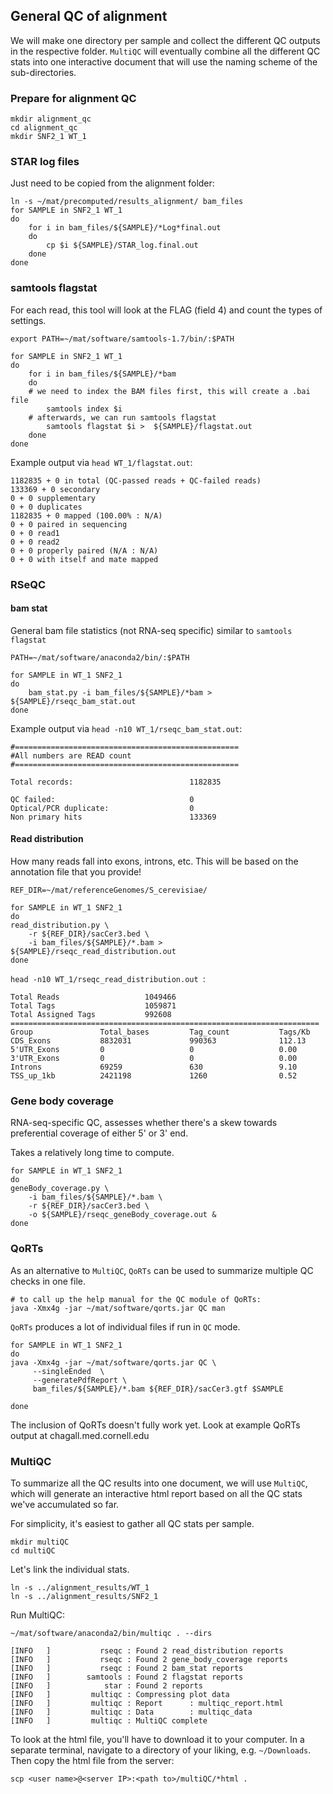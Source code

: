 ## General QC of alignment

We will make one directory per sample and collect the different QC outputs in the respective folder. 
`MultiQC` will eventually combine all the different QC stats into one interactive document that will use the naming scheme of the sub-directories.

### Prepare for alignment QC

```
mkdir alignment_qc
cd alignment_qc
mkdir SNF2_1 WT_1
```

### STAR log files

Just need to be copied from the alignment folder:

```
ln -s ~/mat/precomputed/results_alignment/ bam_files
for SAMPLE in SNF2_1 WT_1
do
	for i in bam_files/${SAMPLE}/*Log*final.out
	do
		cp $i ${SAMPLE}/STAR_log.final.out
	done
done
```

### samtools flagstat

For each read, this tool will look at the FLAG (field 4) and count the types
of settings.

```
export PATH=~/mat/software/samtools-1.7/bin/:$PATH

for SAMPLE in SNF2_1 WT_1
do
	for i in bam_files/${SAMPLE}/*bam
	do
	# we need to index the BAM files first, this will create a .bai file
		samtools index $i
	# afterwards, we can run samtools flagstat
		samtools flagstat $i >  ${SAMPLE}/flagstat.out
	done
done
```

Example output via `head WT_1/flagstat.out`:

```
1182835 + 0 in total (QC-passed reads + QC-failed reads)
133369 + 0 secondary
0 + 0 supplementary
0 + 0 duplicates
1182835 + 0 mapped (100.00% : N/A)
0 + 0 paired in sequencing
0 + 0 read1
0 + 0 read2
0 + 0 properly paired (N/A : N/A)
0 + 0 with itself and mate mapped

```

### RSeQC

#### bam stat

General bam file statistics (not RNA-seq specific) similar to `samtools flagstat`

```
PATH=~/mat/software/anaconda2/bin/:$PATH

for SAMPLE in WT_1 SNF2_1
do
	bam_stat.py -i bam_files/${SAMPLE}/*bam > ${SAMPLE}/rseqc_bam_stat.out
done
```

Example output via `head -n10 WT_1/rseqc_bam_stat.out`:

```
#==================================================
#All numbers are READ count
#==================================================

Total records:                          1182835

QC failed:                              0
Optical/PCR duplicate:                  0
Non primary hits                        133369
```


#### Read distribution

How many reads fall into exons, introns, etc. 
This will be based on the annotation file that you provide!

```
REF_DIR=~/mat/referenceGenomes/S_cerevisiae/

for SAMPLE in WT_1 SNF2_1
do
read_distribution.py \
    -r ${REF_DIR}/sacCer3.bed \
    -i bam_files/${SAMPLE}/*.bam > ${SAMPLE}/rseqc_read_distribution.out
done
```
`head -n10 WT_1/rseqc_read_distribution.out `:

```
Total Reads                   1049466
Total Tags                    1059871
Total Assigned Tags           992608
=====================================================================
Group               Total_bases         Tag_count           Tags/Kb             
CDS_Exons           8832031             990363              112.13            
5'UTR_Exons         0                   0                   0.00              
3'UTR_Exons         0                   0                   0.00              
Introns             69259               630                 9.10              
TSS_up_1kb          2421198             1260                0.52       
```

### Gene body coverage

RNA-seq-specific QC, assesses whether there's a skew towards preferential coverage of either 5' or 3' end.

Takes a relatively long time to compute.

```
for SAMPLE in WT_1 SNF2_1
do
geneBody_coverage.py \
	-i bam_files/${SAMPLE}/*.bam \
	-r ${REF_DIR}/sacCer3.bed \
	-o ${SAMPLE}/rseqc_geneBody_coverage.out &
done
```


### QoRTs

As an alternative to `MultiQC`, `QoRTs` can be used to summarize multiple QC checks in one file.

```
# to call up the help manual for the QC module of QoRTs:
java -Xmx4g -jar ~/mat/software/qorts.jar QC man
```

`QoRTs` produces a lot of individual files if run in `QC` mode.

```
for SAMPLE in WT_1 SNF2_1
do
java -Xmx4g -jar ~/mat/software/qorts.jar QC \
     --singleEnded  \
	 --generatePdfReport \
     bam_files/${SAMPLE}/*.bam ${REF_DIR}/sacCer3.gtf $SAMPLE

done
```

The inclusion of QoRTs doesn't fully work yet.
Look at example QoRTs output at chagall.med.cornell.edu


### MultiQC

To summarize all the QC results into one document, we will use `MultiQC`, which will generate an interactive html report based on all the QC stats we've accumulated so far.

For simplicity, it's easiest to gather all QC stats per sample.

```
mkdir multiQC
cd multiQC
```

Let's link the individual stats.

```
ln -s ../alignment_results/WT_1
ln -s ../alignment_results/SNF2_1
```

Run MultiQC:

```
~/mat/software/anaconda2/bin/multiqc . --dirs  
```
```
[INFO   ]           rseqc : Found 2 read_distribution reports
[INFO   ]           rseqc : Found 2 gene_body_coverage reports
[INFO   ]           rseqc : Found 2 bam_stat reports
[INFO   ]        samtools : Found 2 flagstat reports
[INFO   ]            star : Found 2 reports
[INFO   ]         multiqc : Compressing plot data
[INFO   ]         multiqc : Report      : multiqc_report.html
[INFO   ]         multiqc : Data        : multiqc_data
[INFO   ]         multiqc : MultiQC complete
```

To look at the html file, you'll have to download it to your computer.
In a separate terminal, navigate to a directory of your liking, e.g. `~/Downloads`.
Then copy the html file from the server:

```
scp <user name>@<server IP>:<path to>/multiQC/*html .
```
